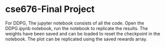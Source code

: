 # cse676-Final Project
 
For DDPG, The jupyter notebook consists of all the code. 
Open the DDPG.ipynb notebook, run the notebook to replicate the results. 
The weights have been saved and can be loaded to reset the checkpoint in the notebook.
The plot can be replicated using the saved rewards array.
